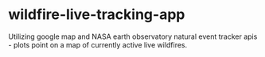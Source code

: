 # wildfire-live-tracking-app

Utilizing google map and NASA earth observatory natural event tracker apis - plots point on a map of currently active live wildfires.

